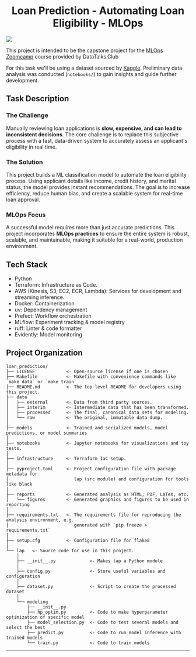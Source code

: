 <h1 align="center">
    <strong>Loan Prediction - Automating Loan Eligibility - MLOps</strong>
</h1>

<a target="_blank" href="https://cookiecutter-data-science.drivendata.org/">
    <img src="https://img.shields.io/badge/CCDS-Project%20template-328F97?logo=cookiecutter" />
</a>

This project is intended to be the capstone project for the [MLOps Zoomcamp](https://github.com/DataTalksClub/mlops-zoomcamp) course provided by DataTalks.Club

For this task we'll be using a dataset sourced by [Kaggle](reference-to-dataset.com). Preliminary data analysis was conducted (`notebooks/`) to gain insights and guide further development.

## Task Description

### The Challenge
Manually reviewing loan applications is **slow, expensive, and can lead to inconsistent decisions**. The core challenge is to replace this subjective process with a fast, data-driven system to accurately assess an applicant's eligibility in real time.

### The Solution
This project builds a ML classification model to automate the loan eligibility process. Using applicant details like income, credit history, and marital status, the model provides instant recommendations. The goal is to increase efficiency, reduce human bias, and create a scalable system for real-time loan approval.

### MLOps Focus
A successful model requires more than just accurate predictions. This project incorporates **MLOps practices** to ensure the entire system is robust, scalable, and maintainable, making it suitable for a real-world, production environment.


## Tech Stack
* Python
* Terraform: Infrastructure as Code.
* AWS (Kinesis, S3, EC2, ECR, Lambda): Services for development and streaming inference.
* Docker: Containerization
* uv: Dependency management
* Prefect: Workflow orchestration
* MLflow: Experiment tracking & model registry
* ruff: Linter & code formatter
* Evidently: Model monitoring


## Project Organization

```
loan_prediction/    
├── LICENSE            <- Open-source license if one is chosen
├── Makefile           <- Makefile with convenience commands like `make data` or `make train`
├── README.md          <- The top-level README for developers using this project.
├── data
│   ├── external       <- Data from third party sources.
│   ├── interim        <- Intermediate data that has been transformed.
│   ├── processed      <- The final, canonical data sets for modeling.
│   └── raw            <- The original, immutable data dump.
│
├── models             <- Trained and serialized models, model predictions, or model summaries
│
├── notebooks          <- Jupyter notebooks for visualizations and toy tests.
│
├── infrastructure     <- Terraform IaC setup.
│
├── pyproject.toml     <- Project configuration file with package metadata for 
│                         lap (src module) and configuration for tools like black
│
├── reports            <- Generated analysis as HTML, PDF, LaTeX, etc.
│   └── figures        <- Generated graphics and figures to be used in reporting
│
├── requirements.txt   <- The requirements file for reproducing the analysis environment, e.g.
│                         generated with `pip freeze > requirements.txt`
│
├── setup.cfg          <- Configuration file for flake8
│
└── lap   <- Source code for use in this project.
    │
    ├── __init__.py             <- Makes lap a Python module
    │
    ├── config.py               <- Store useful variables and configuration
    │
    ├── dataset.py              <- Script to create the processed dataset
    │
    └── modeling                
        ├── __init__.py 
        ├── hp_optim.py         <- Code to make hyperparameter optimization of specific model
        ├── model_selection.py  <- Code to test several models and select the best 
        ├── predict.py          <- Code to run model inference with trained models          
        └── train.py            <- Code to train models
```

--------

